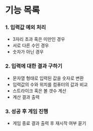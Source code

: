 # 기능 목록

### 1. 입력값 예외 처리
- 3자리 초과 혹은 미만인 경우
- 서로 다른 수인 경우
- 숫자가 아닌 경우


### 2. 입력에 대한 결과 구하기

- 문자열 형태로 입력된 값을 숫자로 변환
- 입력값의 수와 위치를 컴퓨터의 값과 비교
- 스트라이크 혹은 볼 갯수 계산
- 계산 결과 출력

### 3. 성공 후 게임 진행
- 게임 종료 결과 출력 후 재시작 여부 묻기


